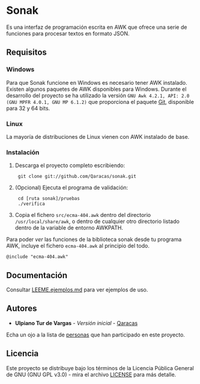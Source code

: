 # Sonak

Es una interfaz de programación escrita en AWK que ofrece una serie de funciones para procesar textos en formato JSON.

## Requisitos

### Windows
Para que Sonak funcione en Windows es necesario tener AWK instalado. Existen algunos paquetes de AWK disponibles para Windows. Durante el desarrollo del proyecto se ha utilizado la versión `GNU Awk 4.2.1, API: 2.0 (GNU MPFR 4.0.1, GNU MP 6.1.2)` que proporciona el paquete [Git](https://git-scm.com/download/win), disponible para 32 y 64 bits.

### Linux
La mayoría de distribuciones de Linux vienen con AWK instalado de base.

### Instalación

1. Descarga el proyecto completo escribiendo:

        git clone git://github.com/Qaracas/sonak.git

2. (Opcional) Ejecuta el programa de validación:

        cd [ruta sonak]/pruebas
        ./verifica

3. Copia el fichero `src/ecma-404.awk` dentro del directorio `/usr/local/share/awk`, o dentro de cualquier otro directorio listado dentro de la variable de entorno AWKPATH.

Para poder *ver* las funciones de la biblioteca sonak desde tu programa AWK, incluye el fichero `ecma-404.awk` al principio del todo.

    @include "ecma-404.awk"

## Documentación

Consultar [LEEME.ejemplos.md](LEEME.ejemplos.md) para ver ejemplos de uso.

## Autores

* **Ulpiano Tur de Vargas** - *Versión inicial* - [Qaracas](https://github.com/Qaracas)

Echa un ojo a la lista de [personas](https://github.com/Qaracas/sonak/contributors) que han participado en este proyecto.

## Licencia

Este proyecto se distribuye bajo los términos de la Licencia Pública General de GNU (GNU GPL v3.0) - mira el archivo [LICENSE](LICENSE) para más detalle.

